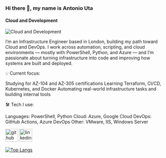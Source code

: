 ### Hi there 👋, my name is Antonio Uta
#### Cloud and Development
![Cloud and Development](https://media.licdn.com/dms/image/C5616AQH2QhvsFhAShQ/profile-displaybackgroundimage-shrink_350_1400/0/1655305917043?e=1714608000&v=beta&t=i9vBkpU0yGCCrhyVbZmW8C1q4V870K7fQAwdIB2nI_k)

I’m an Infrastructure Engineer based in London, building my path toward Cloud and DevOps. I work across automation, scripting, and cloud environments — mostly with PowerShell, Python, and Azure — and I’m passionate about turning infrastructure into code and improving how systems are built and deployed.

💡 Current focus:

Studying for AZ-104 and AZ-305 certifications
Learning Terraform, CI/CD, Kubernetes, and Docker
Automating real-world infrastructure tasks and building internal tools

🛠️ Tech I use:

Languages: PowerShell, Python
Cloud: Azure, Google Cloud
DevOps: GitHub Actions, Azure DevOps
Other: VMware, IIS, Windows Server


[<img src='https://cdn.jsdelivr.net/npm/simple-icons@3.0.1/icons/github.svg' alt='github' height='40'>](https://github.com/itrex24)  [<img src='https://cdn.jsdelivr.net/npm/simple-icons@3.0.1/icons/linkedin.svg' alt='linkedin' height='40'>](https://www.linkedin.com/in/antonio-uta-694949224/)  

[![Top Langs](https://github-readme-stats.vercel.app/api/top-langs/?username=itrex24)](https://github.com/anuraghazra/github-readme-stats)

